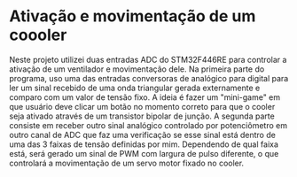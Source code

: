 # Ativação e movimentação de um coooler
Neste projeto utilizei duas entradas ADC do STM32F446RE para controlar a ativação de um ventilador e movimentação dele.
Na primeira parte do programa, uso uma das entradas conversoras de analógico para digital para ler um sinal recebido de uma onda triangular gerada externamente e comparo com um valor de tensão fixo. A ideia é fazer um "mini-game" em que usuário deve clicar um botão no momento correto para que o cooler seja ativado através de um transistor bipolar de junção. 
A segunda parte consiste em receber outro sinal analógico controlado por potenciômetro em outro canal de ADC que faz uma verificação se esse sinal está dentro de uma das 3 faixas de tensão definidas por mim. Dependendo de qual faixa está, será gerado um sinal de PWM com largura de pulso diferente, o que controlará a movimentação de um servo motor fixado no cooler.
